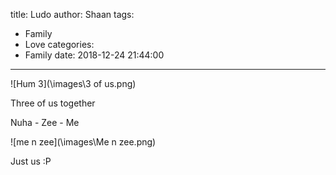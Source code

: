 title: Ludo
author: Shaan
tags:
  - Family
  - Love
categories:
  - Family
date: 2018-12-24 21:44:00
---

![Hum 3](\images\3 of us.png)

Three of us together

Nuha - Zee - Me

<!--more-->


![me n zee](\images\Me n zee.png)

Just us :P
